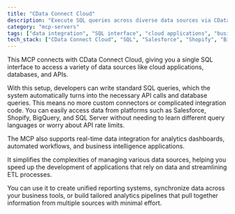 ```yaml
---
title: "CData Connect Cloud"
description: "Execute SQL queries across diverse data sources via CData Connect Cloud for unified data integration in analytics and workflows."
category: "mcp-servers"
tags: ["data integration", "SQL interface", "cloud applications", "business intelligence", "real-time data access"]
tech_stack: ["CData Connect Cloud", "SQL", "Salesforce", "Shopify", "BigQuery", "SQL Server", "ETL processes", "Cloud APIs", "Analytics"]
---
```


This MCP connects with CData Connect Cloud, giving you a single SQL interface to access a variety of data sources like cloud applications, databases, and APIs. 

With this setup, developers can write standard SQL queries, which the system automatically turns into the necessary API calls and database queries. This means no more custom connectors or complicated integration code. You can easily access data from platforms such as Salesforce, Shopify, BigQuery, and SQL Server without needing to learn different query languages or worry about API rate limits.

The MCP also supports real-time data integration for analytics dashboards, automated workflows, and business intelligence applications. 

It simplifies the complexities of managing various data sources, helping you speed up the development of applications that rely on data and streamlining ETL processes.

You can use it to create unified reporting systems, synchronize data across your business tools, or build tailored analytics pipelines that pull together information from multiple sources with minimal effort.